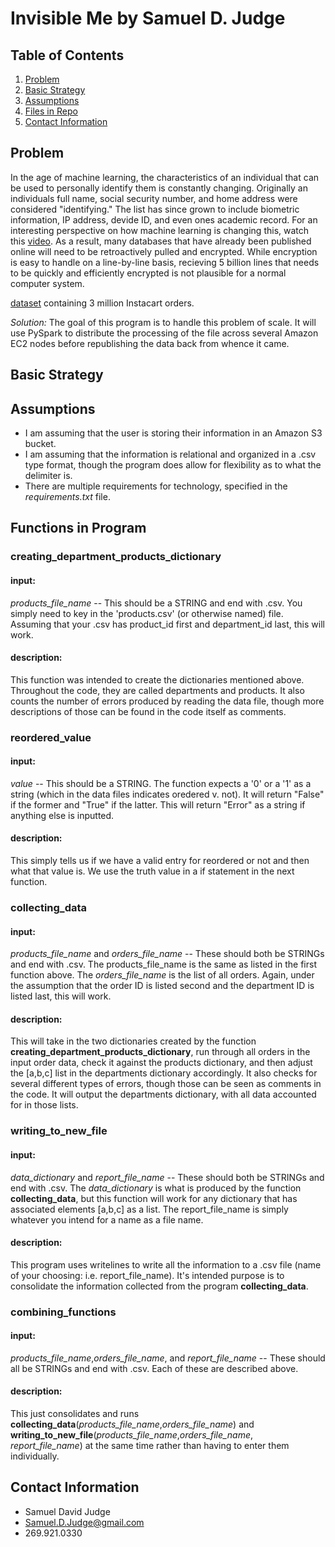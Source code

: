# Invisible Me by Samuel D. Judge

## Table of Contents
1. [Problem](README.md#problem)
1. [Basic Strategy](README.md#basic-strategy)
1. [Assumptions](README.md#assumptions)
1. [Files in Repo](README.md#functions-in-program)
1. [Contact Information](README.md#contact-information)

## Problem

In the age of machine learning, the characteristics of an individual that can be used to personally identify them is constantly changing. Originally an individuals full name, social security number, and home address were considered "identifying." The list has since grown to include biometric information, IP address, devide ID, and even ones academic record. For an interesting perspective on how machine learning is changing this, watch this [video](https://www.youtube.com/watch?v=aircAruvnKk). As a result, many databases that have already been published online will need to be retroactively pulled and encrypted. While encryption is easy to handle on a line-by-line basis, recieving 5 billion lines that needs to be quickly and efficiently encrypted is not plausible for a normal computer system.

[dataset](https://www.instacart.com/datasets/grocery-shopping-2017) containing 3 million Instacart orders.

*Solution:* The goal of this program is to handle this problem of scale. It will use PySpark to distribute the processing of the file across several Amazon EC2 nodes before republishing the data back from whence it came. 


## Basic Strategy


## Assumptions
* I am assuming that the user is storing their information in an Amazon S3 bucket. 
* I am assuming that the information is relational and organized in a .csv type format, though the program does allow for flexibility as to what the delimiter is. 
* There are multiple requirements for technology, specified in the _requirements.txt_ file. 


## Functions in Program 

### creating_department_products_dictionary

#### input: 
*products_file_name* -- This should be a STRING and end with .csv. You simply need to key in the 'products.csv' (or otherwise named) file. Assuming that your .csv has product_id first and department_id last, this will work. 

#### description: 
This function was intended to create the dictionaries mentioned above. Throughout the code, they are called departments and products. It also counts the number of errors produced by reading the data file, though more descriptions of those can be found in the code itself as comments. 

### reordered_value

#### input: 
*value* -- This should be a STRING. The function expects a '0' or a '1' as a string (which in the data files indicates oredered v. not). It will return "False" if the former and "True" if the latter. This will return "Error" as a string if anything else is inputted.  

#### description: 
This simply tells us if we have a valid entry for reordered or not and then what that value is. We use the truth value in a if statement in the next function. 

### collecting_data

#### input: 
*products_file_name* and *orders_file_name* -- These should both be STRINGs and end with .csv. The products_file_name is the same as listed in the first function above. The *orders_file_name* is the list of all orders. Again, under the assumption that the order ID is listed second and the department ID is listed last, this will work. 

#### description: 
This will take in the two dictionaries created by the function **creating_department_products_dictionary**, run through all orders in the input order data, check it against the products dictionary, and then adjust the [a,b,c] list in the departments dictionary accordingly. It also checks for several different types of errors, though those can be seen as comments in the code. It will output the departments dictionary, with all data accounted for in those lists. 

### writing_to_new_file

#### input: 
*data_dictionary* and *report_file_name* -- These should both be STRINGs and end with .csv. The *data_dictionary* is what is produced by the function **collecting_data**, but this function will work for any dictionary that has associated elements [a,b,c] as a list. The report_file_name is simply whatever you intend for a name as a file name. 

#### description: 
This program uses writelines to write all the information to a .csv file (name of your choosing: i.e. report_file_name). It's intended purpose is to consolidate the information collected from the program **collecting_data**. 

### combining_functions

#### input: 
*products_file_name*,*orders_file_name*, and *report_file_name* -- These should all be STRINGs and end with .csv. Each of these are described above. 

#### description: 
This just consolidates and runs **collecting_data**(*products_file_name*,*orders_file_name*) and **writing_to_new_file**(*products_file_name*,*orders_file_name*, *report_file_name*) at the same time rather than having to enter them individually. 

## Contact Information
* Samuel David Judge
* Samuel.D.Judge@gmail.com
* 269.921.0330
